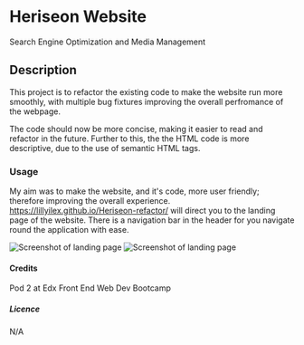 # **Heriseon Website**
Search Engine Optimization and Media Management

## Description

This project is to refactor the existing code to make the website run more smoothly, with multiple bug fixtures improving the overall perfromance of the webpage.

The code should now be more concise, making it easier to read and refactor in the future. Further to this, the the HTML code is more descriptive, due to the use of semantic HTML tags.

### Usage
My aim was to make the website, and it's code, more user friendly; therefore improving the overall experience.
https://lillyilex.github.io/Heriseon-refactor/ will direct you to the landing page of the website. There is a navigation bar in the header for you navigate round the application with ease. 

![Screenshot of landing page](Heriseon-refactor/images/Screenshot.png)
![Screenshot of landing page](Heriseon-refactor/images/Screenshot1.png)

#### Credits
Pod 2 at Edx Front End Web Dev Bootcamp

##### Licence
N/A
